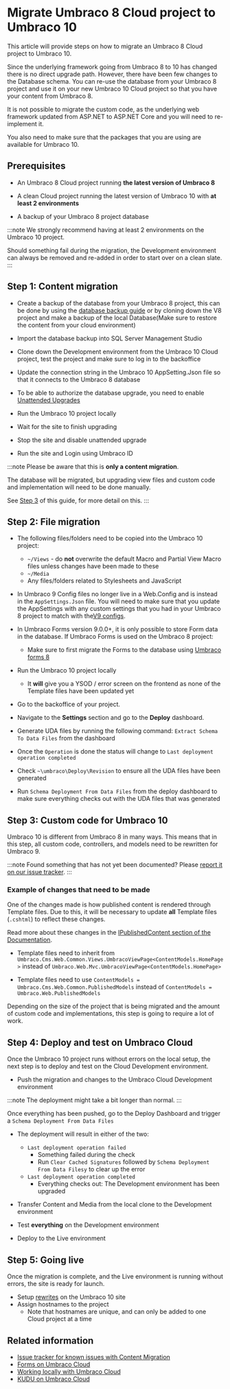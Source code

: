 # Migrate Umbraco 8 Cloud project to Umbraco 10

This article will provide steps on how to migrate an Umbraco 8 Cloud project to Umbraco 10.

Since the underlying framework going from Umbraco 8 to 10 has changed there is no direct upgrade path. However, there have been few changes to the Database schema. You can re-use the database from your Umbraco 8 project and use it on your new Umbraco 10 Cloud project so that you have your content from Umbraco 8.

It is not possible to migrate the custom code, as the underlying web framework updated from ASP.NET to ASP.NET Core and you will need to re-implement it.

You also need to make sure that the packages that you are using are available for Umbraco 10.

<!--Removed for now, might move it back as we create a article for V8-9
Read the [general article about Content migration](../../../Getting-Started/Setup/Upgrading/migrating-to-v8#limitations) to learn more about limitations and other things that can come into play when migrating your Umbraco site from 7 to 8.
-->

<!--Needs V9 update
## Video tutorial

<iframe width="800" height="450" src="https://www.youtube.com/embed/videoseries?list=PLG_nqaT-rbpxrVkhlMedRKL9frAVIHlve" frameborder="0" allow="autoplay; encrypted-media" allowfullscreen></iframe>
-->

## Prerequisites
* An Umbraco 8 Cloud project running **the latest version of Umbraco 8**

* A clean Cloud project running the latest version of Umbraco 10 with **at least 2 environments**

* A backup of your Umbraco 8 project database

:::note
We strongly recommend having at least 2 environments on the Umbraco 10 project.

Should something fail during the migration, the Development environment can always be removed and re-added in order to start over on a clean slate.
:::

## Step 1: Content migration

* Create a backup of the database from your Umbraco 8 project, this can be done by using the [database backup guide](https://our.umbraco.com/documentation/umbraco-cloud/Databases/Backups/) or by cloning down the V8 project and make a backup of the local Database(Make sure to restore the content from your cloud environment)

* Import the database backup into SQL Server Management Studio

* Clone down the Development environment from the Umbraco 10 Cloud project, test the project and make sure to log in to the backoffice

* Update the connection string in the Umbraco 10 AppSetting.Json file so that it connects to the Umbraco 8 database

* To be able to authorize the database upgrade, you need to enable [Unattended Upgrades](https://our.umbraco.com/Documentation/Reference/V9-Config/UnattendedSettings/#upgrade-unattended)

* Run the Umbraco 10 project locally

* Wait for the site to finish upgrading

* Stop the site and disable unattended upgrade

* Run the site and Login using Umbraco ID

:::note
Please be aware that this is **only a content migration**.

The database will be migrated, but upgrading view files and custom code and implementation will need to be done manually.

See [Step 3](#Step-3-setup-custom-code-for-umbraco-9) of this guide, for more detail on this.
:::

## Step 2: File migration

* The following files/folders need to be copied into the Umbraco 10 project:
    * `~/Views` - do **not** overwrite the default Macro and Partial View Macro files unless changes have been made to these
    * `~/Media`
    * Any files/folders related to Stylesheets and JavaScript

* In Umbraco 9 Config files no longer live in a Web.Config and is instead in the `AppSettings.Json` file. You will need to make sure that you update the AppSettings with any custom settings that you had in your Umbraco 8 project to match with the[V9 configs](../../../Reference/V9-Config/index.md).

* In Umbraco Forms version 9.0.0+, it is only possible to store Form data in the database. If Umbraco Forms is used on the Umbraco 8 project:

    * Make sure to first migrate the Forms to the database using [Umbraco forms 8](../../../Add-ons/UmbracoForms/Developer/Forms-in-the-Database/index-v8)

* Run the Umbraco 10 project locally
    * It **will** give you a YSOD / error screen on the frontend as none of the Template files have been updated yet

* Go to the backoffice of your project.
* Navigate to the **Settings** section and go to the **Deploy** dashboard.

* Generate UDA files by running the following command: `Extract Schema To Data Files` from the dashboard

* Once the `Operation` is done the status will change to `Last deployment operation completed`

* Check `~\umbraco\Deploy\Revision` to ensure all the UDA files have been generated

* Run `Schema Deployment From Data Files` from the deploy dashboard to make sure everything checks out with the UDA files that was generated

## Step 3: Custom code for Umbraco 10

Umbraco 10 is different from Umbraco 8 in many ways. This means that in this step, all custom code, controllers, and models need to be rewritten for Umbraco 9.

:::note
Found something that has not yet been documented? Please [report it on our issue tracker](https://github.com/umbraco/UmbracoDocs/issues).
:::

### Example of changes that need to be made

One of the changes made is how published content is rendered through Template files. Due to this, it will be necessary to update **all** Template files (`.cshtml`) to reflect these changes.

Read more about these changes in the [IPublishedContent section of the Documentation](../../../Reference/Querying/IPublishedContent/).

* Template files need to inherit from `Umbraco.Cms.Web.Common.Views.UmbracoViewPage<ContentModels.HomePage>` instead of `Umbraco.Web.Mvc.UmbracoViewPage<ContentModels.HomePage>`

* Template files need to use `ContentModels = Umbraco.Cms.Web.Common.PublishedModels` instead of `ContentModels = Umbraco.Web.PublishedModels`

Depending on the size of the project that is being migrated and the amount of custom code and implementations, this step is going to require a lot of work.

## Step 4: Deploy and test on Umbraco Cloud

Once the Umbraco 10 project runs without errors on the local setup, the next step is to deploy and test on the Cloud Development environment.

* Push the migration and changes to the Umbraco Cloud Development environment

:::note
The deployment might take a bit longer than normal.
:::

Once everything has been pushed, go to the Deploy Dashboard and trigger a `Schema Deployment From Data Files`

* The deployment will result in either of the two:
    * `Last deployment operation failed`
        * Something failed during the check
        * Run `Clear Cached Signatures` followed by `Schema Deployment From Data Filesy` to clear up the error
    * `Last deployment operation completed`
        * Everything checks out: The Development environment has been upgraded

* Transfer Content and Media from the local clone to the Development environment

* Test **everything** on the Development environment

* Deploy to the Live environment

## Step 5: Going live

Once the migration is complete, and the Live environment is running without errors, the site is ready for launch.

* Setup [rewrites](../../../Reference\Routing\IISRewriteRules) on the Umbraco 10 site
* Assign hostnames to the project
    * Note that hostnames are unique, and can only be added to one Cloud project at a time

## Related information

* [Issue tracker for known issues with Content Migration](https://github.com/umbraco/UmbracoDocs/issues)
* [Forms on Umbraco Cloud](../../Deployment/Umbraco-Forms-on-Cloud)
* [Working locally with Umbraco Cloud](../../Set-Up/Working-Locally/)
* [KUDU on Umbraco Cloud](../../Set-Up/Power-Tools/)
